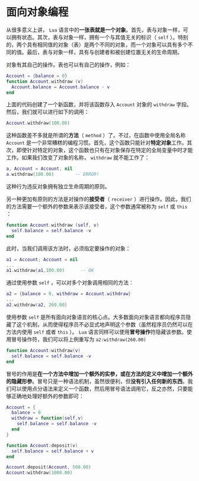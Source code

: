 # 面向对象编程

从很多意义上讲， `Lua` 语言中的**一张表就是一个对象**。首先，表与对象一样，可以拥有状态。其次，表与对象一样，拥有一个与其值无关的标识（ `self` ）。特别的，两个具有相同值的对象（表）是两个不同的对象，而一个对象可以具有多个不同的值。最后，表与对象一样，具有与创建者和被创建位置无关的生命周期。

对象有其自己的操作。表也可以有自己的操作，例如：

```lua
Account = {balance = 0}
function Account.withdraw (v)
  Account.balance = Account.balance - v
end
```

上面的代码创建了一个新函数，并将该函数存入 `Account` 对象的 `withdraw` 字段。然后，我们就可以进行如下的调用：

```lua
Account.withdraw(100.00)
```

这种函数差不多就是所谓的**方法**（ `method` ）了。不过，在函数中使用全局名称 `Account` 是一个非常糟糕的编程习惯。首先，这个函数只能针对**特定对象**工作。其次，即使针对特定的对象，这个函数也只有在对象保存在特定的全局变量中时才能工作。如果我们改变了对象的名称， `withdraw` 就不能工作了：

```lua
a, Account = Account, nil
a.withdraw(100.00)        -- ERROR!
```

这种行为违反对象拥有独立生命周期的原则。

另一种更加有原则的方法是对操作的**接受者**（ `receiver` ）进行操作。因此，我们的方法需要一个额外的参数来表示该接受者，这个参数通常被称为 `self` 或 `this` ：

```lua
function Account.withdraw (self, v)
  self.balance = self.balance -v 
end
```

此时，当我们调用该方法时，必须指定要操作的对象：

```lua
a1 = Account; Account = nil
...
a1.withdraw(a1,100.00)      -- OK
```

通过使用参数 `self` ，可以对多个对象调用相同的方法：

```lua
a2 = {balance = 0, withdraw = Account.withdraw}
...
a2.withdraw(a2, 260.00)
```

使用参数 `self` 是所有面向对象语言的核心点。大多数面向对象语言都向程序员隐藏了这个机制，从而使得程序员不必显式地声明这个参数（虽然程序员仍然可以在方法内使用 `self` 或者 `this` ）。 `Lua` 语言同样可以使用**冒号操作**符隐藏该参数。使用冒号操作符，我们可以将上例重写为 `a2:withdraw(260.00)`

```lua
function Account:withdraw(v)
  self.balance = self.balance -v
end
```

冒号的作用是**在一个方法中增加一个额外的实参，或在方法的定义中增加一个额外的隐藏形参**。冒号只是一种语法机制，虽然很便利，但**没有引入任何新的东西**。我们可以使用点分语法来定义一个函数，然后用冒号语法调用它，反之亦然，只要能够正确地处理好额外的参数即可：

```lua
Account = {
  balance = 0
  withdraw = function(self,v)
    self.balance = self.balance -v
  end
}

function Account:deposit(v)
  self.balance = self.balance + v
end

Account.deposit(Account, 500.00)
Account:withdraw(1000.00)
```
